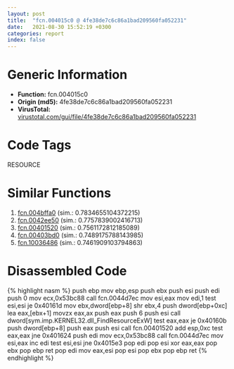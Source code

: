 ```yaml
---
layout: post
title:  "fcn.004015c0 @ 4fe38de7c6c86a1bad209560fa052231"
date:   2021-08-30 15:52:19 +0300
categories: report
index: false
---
```


# Generic Information
- **Function:** fcn.004015c0
- **Origin (md5):** 4fe38de7c6c86a1bad209560fa052231
- **VirusTotal:** [virustotal.com/gui/file/4fe38de7c6c86a1bad209560fa052231][virustotal_ref]

# Code Tags
<span class="tag" id="RESOURCE">RESOURCE</span>


# Similar Functions

1. [fcn.004bffa0][similar_1_ref] (sim.: 0.7834655104372215)
2. [fcn.0042ee50][similar_2_ref] (sim.: 0.7757839002416713)
3. [fcn.00401520][similar_3_ref] (sim.: 0.7561172812185089)
4. [fcn.00403bd0][similar_4_ref] (sim.: 0.7489175788143985)
5. [fcn.10036486][similar_5_ref] (sim.: 0.7461909103794863)


# Disassembled Code

{% highlight nasm %}
push ebp
mov ebp,esp
push ebx
push esi
push edi
push 0
mov ecx,0x53bc88
call fcn.0044d7ec
mov esi,eax
mov edi,1
test esi,esi
je 0x40161d
mov ebx,dword[ebp+8]
shr ebx,4
push dword[ebp+0xc]
lea eax,[ebx+1]
movzx eax,ax
push eax
push 6
push esi
call dword[sym.imp.KERNEL32.dll_FindResourceExW]
test eax,eax
je 0x40160b
push dword[ebp+8]
push eax
push esi
call fcn.00401520
add esp,0xc
test eax,eax
jne 0x401624
push edi
mov ecx,0x53bc88
call fcn.0044d7ec
mov esi,eax
inc edi
test esi,esi
jne 0x4015e3
pop edi
pop esi
xor eax,eax
pop ebx
pop ebp
ret 
pop edi
mov eax,esi
pop esi
pop ebx
pop ebp
ret 
{% endhighlight %}


[similar_1_ref]: /report/fcn.004bffa0@a9db83c79f22c1884abda377efdebe4d
[similar_2_ref]: /report/fcn.0042ee50@17d73cbafe6dd96dd6f2291fab06fbb5
[similar_3_ref]: /report/fcn.00401520@2d591d102f09b733d7d0e893e5642beb
[similar_4_ref]: /report/fcn.00403bd0@b3771987fba16f4fba07d1109ec72c76
[similar_5_ref]: /report/fcn.10036486@a0ac129ff3ea4c0dfa9529c259a9502c
[virustotal_ref]: https://www.virustotal.com/gui/file/4fe38de7c6c86a1bad209560fa052231